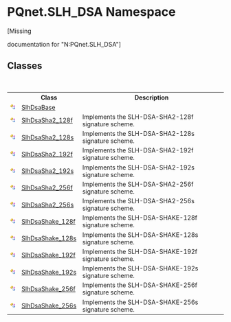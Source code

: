 # PQnet.SLH_DSA Namespace
 

\[Missing <summary> documentation for "N:PQnet.SLH_DSA"\]


## Classes
&nbsp;<table><tr><th></th><th>Class</th><th>Description</th></tr><tr><td>![Public class](media/pubclass.gif "Public class")</td><td><a href="1d1a32a0-f23c-63fc-1ca5-63206215e8be">SlhDsaBase</a></td><td /></tr><tr><td>![Public class](media/pubclass.gif "Public class")</td><td><a href="cf9ce479-b979-164b-8537-46cbb8fa5b0b">SlhDsaSha2_128f</a></td><td>
Implements the SLH-DSA-SHA2-128f signature scheme.</td></tr><tr><td>![Public class](media/pubclass.gif "Public class")</td><td><a href="66d96324-641c-5148-0552-3d2f20a35e27">SlhDsaSha2_128s</a></td><td>
Implements the SLH-DSA-SHA2-128s signature scheme.</td></tr><tr><td>![Public class](media/pubclass.gif "Public class")</td><td><a href="58c4e753-34a6-b332-767d-08dcecf27e32">SlhDsaSha2_192f</a></td><td>
Implements the SLH-DSA-SHA2-192f signature scheme.</td></tr><tr><td>![Public class](media/pubclass.gif "Public class")</td><td><a href="443b6fcb-8ce4-d6d7-c554-d9d61793311f">SlhDsaSha2_192s</a></td><td>
Implements the SLH-DSA-SHA2-192s signature scheme.</td></tr><tr><td>![Public class](media/pubclass.gif "Public class")</td><td><a href="76449077-e74f-c5c3-3ed6-a0722d3cba42">SlhDsaSha2_256f</a></td><td>
Implements the SLH-DSA-SHA2-256f signature scheme.</td></tr><tr><td>![Public class](media/pubclass.gif "Public class")</td><td><a href="47093a5b-5140-2d95-6274-fe863ef20cd3">SlhDsaSha2_256s</a></td><td>
Implements the SLH-DSA-SHA2-256s signature scheme.</td></tr><tr><td>![Public class](media/pubclass.gif "Public class")</td><td><a href="928e83af-fc1d-b80c-10b6-d071ce8adb53">SlhDsaShake_128f</a></td><td>
Implements the SLH-DSA-SHAKE-128f signature scheme.</td></tr><tr><td>![Public class](media/pubclass.gif "Public class")</td><td><a href="70a8fdef-2f2d-50c4-61b8-5656910a628f">SlhDsaShake_128s</a></td><td>
Implements the SLH-DSA-SHAKE-128s signature scheme.</td></tr><tr><td>![Public class](media/pubclass.gif "Public class")</td><td><a href="643ea9de-48de-c187-b190-5789f8c3ca7f">SlhDsaShake_192f</a></td><td>
Implements the SLH-DSA-SHAKE-192f signature scheme.</td></tr><tr><td>![Public class](media/pubclass.gif "Public class")</td><td><a href="5ec65541-4d33-faaf-6b7a-91d7f55cb201">SlhDsaShake_192s</a></td><td>
Implements the SLH-DSA-SHAKE-192s signature scheme.</td></tr><tr><td>![Public class](media/pubclass.gif "Public class")</td><td><a href="94052c05-a609-1ea9-46e6-c4f3d31ec557">SlhDsaShake_256f</a></td><td>
Implements the SLH-DSA-SHAKE-256f signature scheme.</td></tr><tr><td>![Public class](media/pubclass.gif "Public class")</td><td><a href="8c13f6f7-4b2f-4665-b77d-76704319dbc0">SlhDsaShake_256s</a></td><td>
Implements the SLH-DSA-SHAKE-256s signature scheme.</td></tr></table>&nbsp;
